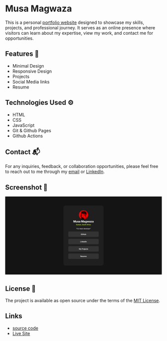 # Musa Magwaza 

This is a personal [portfolio website](https://itsmusa.github.io/) designed to showcase my skills, projects, and professional journey. It serves as an online presence where visitors can learn about my expertise, view my work, and contact me for opportunities.

## Features 🚀

- Minimal Design
- Responsive Design
- Projects
- Social Media links
- Resume

## Technologies Used ⚙

- HTML
- CSS
- JavaScript
- Git & Github Pages
- Github Actions

## Contact 📬

For any inquiries, feedback, or collaboration opportunities, please feel free to reach out to me through my [email]() or [LinkedIn](https://www.linkedin.com/in/musamagwaza23/).

## Screenshot 📸

![](/images/image.png)

## License 📄

The project is available as open source under the terms of the [MIT License](https://github.com/itsmusa/itsmusa.github.io/blob/main/LICENSE).

## Links

- [source code](https://github.com/itsmusa/itsmusa.github.io)
- [Live Site](https://itsmusa.github.io/)

